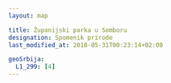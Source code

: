 ```yaml
---
layout: map

title: Županijski parka u Somboru
designation: Spomenik prirode
last_modified_at: 2018-05-31T00:23:14+02:00

geoSrbija:
  L1_299: [4]
---
```

